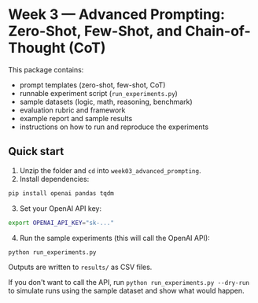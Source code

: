 # Week 3 — Advanced Prompting: Zero-Shot, Few-Shot, and Chain-of-Thought (CoT)

This package contains:
- prompt templates (zero-shot, few-shot, CoT)
- runnable experiment script (`run_experiments.py`)
- sample datasets (logic, math, reasoning, benchmark)
- evaluation rubric and framework
- example report and sample results
- instructions on how to run and reproduce the experiments

## Quick start

1. Unzip the folder and `cd` into `week03_advanced_prompting`.
2. Install dependencies:
```bash
pip install openai pandas tqdm
```
3. Set your OpenAI API key:
```bash
export OPENAI_API_KEY="sk-..."
```
4. Run the sample experiments (this will call the OpenAI API):
```bash
python run_experiments.py
```
Outputs are written to `results/` as CSV files.

If you don't want to call the API, run `python run_experiments.py --dry-run` to simulate runs using the sample dataset and show what would happen.
